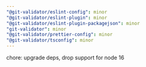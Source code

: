 ```yaml
---
"@git-validator/eslint-config": minor
"@git-validator/eslint-plugin": minor
"@git-validator/eslint-plugin-packagejson": minor
"git-validator": minor
"@git-validator/prettier-config": minor
"@git-validator/tsconfig": minor
---
```


chore: upgrade deps, drop support for node 16
